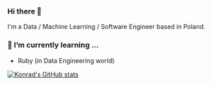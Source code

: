 ### Hi there 👋

I'm a Data / Machine Learning / Software Engineer based in Poland.


### 🌱 I’m currently learning ...
- Ruby (in Data Engineering world)


[![Konrad's GitHub stats](https://github-readme-stats.vercel.app/api?username=k-lyda&theme=dark)](https://github.com/k-lyda/github-readme-stats)
